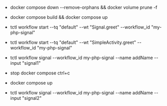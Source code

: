 - docker compose down --remove-orphans && docker volume prune -f

- docker compose build && docker compose up

- tctl workflow start --tq "default" --wt "Signal.greet" --workflow_id "my-php-signal"

- tctl workflow start --tq "default" --wt "SimpleActivity.greet" --workflow_id "my-php-signal"

- tctl workflow signal --workflow_id my-php-signal --name addName --input \"signal1\"

- stop docker compose ctrl+c

- docker compose up

- tctl workflow signal --workflow_id my-php-signal --name addName --input \"signal2\"
